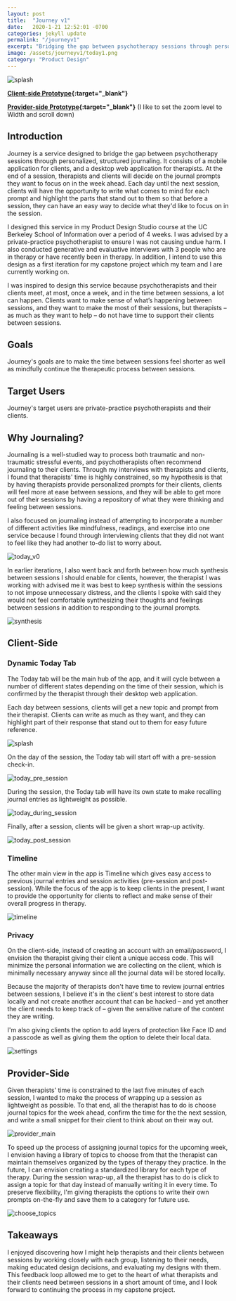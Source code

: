 ```yaml
---
layout: post
title:  "Journey v1"
date:   2020-1-21 12:52:01 -0700
categories: jekyll update
permalink: "/journeyv1"
excerpt: "Bridging the gap between psychotherapy sessions through personalized, structured journaling"
image: /assets/journeyv1/today1.png
category: "Product Design"
---
```


<img src="/assets/journeyv1/today1.png" alt="splash" />

**[Client-side Prototype](https://www.figma.com/proto/FT1TJLTnzBh0TGV3i5iv6G/v1?node-id=42%3A0&scaling=scale-down){:target="_blank"}**

**[Provider-side Prototype](https://www.figma.com/proto/NUaTPF3WvQXSl8i8PjeVxS/v1?scaling=min-zoom&node-id=1%3A2){:target="_blank"}** (I like to set the zoom level to Width and scroll down)

## Introduction
Journey is a service designed to bridge the gap between psychotherapy sessions through personalized, structured journaling. It consists of a mobile application for clients, and a desktop web application for therapists. At the end of a session, therapists and clients will decide on the journal prompts they want to focus on in the week ahead. Each day until the next session, clients will have the opportunity to write what comes to mind for each prompt and highlight the parts that stand out to them so that before a session, they can have an easy way to decide what they'd like to focus on in the session.

I designed this service in my Product Design Studio course at the UC Berkeley School of Information over a period of 4 weeks. I was advised by a private-practice psychotherapist to ensure I was not causing undue harm. I also conducted generative and evaluative interviews with 3 people who are in therapy or have recently been in therapy. In addition, I intend to use this design as a first iteration for my capstone project which my team and I are currently working on.

I was inspired to design this service because psychotherapists and their clients meet, at most, once a week, and in the time between sessions, a lot can happen. Clients want to make sense of what’s happening between sessions, and they want to make the most of their sessions, but therapists – as much as they want to help – do not have time to support their clients between sessions.

## Goals
Journey's goals are to make the time between sessions feel shorter as well as mindfully continue the therapeutic process between sessions.

## Target Users
Journey's target users are private-practice psychotherapists and their clients.

## Why Journaling?
Journaling is a well-studied way to process both traumatic and non-traumatic stressful events, and psychotherapists often recommend journaling to their clients. Through my interviews with therapists and clients, I found that therapists' time is highly constrained, so my hypothesis is that by having therapists provide personalized prompts for their clients, clients will feel more at ease between sessions, and they will be able to get more out of their sessions by having a repository of what they were thinking and feeling between sessions.

I also focused on journaling instead of attempting to incorporate a number of different activities like mindfulness, readings, and exercise into one service because I found through interviewing clients that they did not want to feel like they had another to-do list to worry about.

<img src="/assets/journeyv1/today_v0.png" alt="today_v0" />

In earlier iterations, I also went back and forth between how much synthesis between sessions I should enable for clients, however, the therapist I was working with advised me it was best to keep synthesis within the sessions to not impose unnecessary distress, and the clients I spoke with said they would not feel comfortable synthesizing their thoughts and feelings between sessions in addition to responding to the journal prompts.

<img src="/assets/journeyv1/synthesis.png" alt="synthesis" />

## Client-Side
### Dynamic Today Tab
The Today tab will be the main hub of the app, and it will cycle between a number of different states depending on the time of their session, which is confirmed by the therapist through their desktop web application.

Each day between sessions, clients will get a new topic and prompt from their therapist. Clients can write as much as they want, and they can highlight part of their response that stand out to them for easy future reference.

<img src="/assets/journeyv1/today1.png" alt="splash" />

On the day of the session, the Today tab will start off with a pre-session check-in.

<img src="/assets/journeyv1/today_pre_session.png" alt="today_pre_session" />

During the session, the Today tab will have its own state to make recalling journal entries as lightweight as possible.

<img src="/assets/journeyv1/today_during_session.png" alt="today_during_session" />

Finally, after a session, clients will be given a short wrap-up activity.

<img src="/assets/journeyv1/today_post_session.png" alt="today_post_session" />

### Timeline
The other main view in the app is Timeline which gives easy access to previous journal entries and session activities (pre-session and post-session). While the focus of the app is to keep clients in the present, I want to provide the opportunity for clients to reflect and make sense of their overall progress in therapy.

<img src="/assets/journeyv1/timeline.png" alt="timeline" />

### Privacy
On the client-side, instead of creating an account with an email/password, I envision the therapist giving their client a unique access code. This will minimize the personal information we are collecting on the client, which is minimally necessary anyway since all the journal data will be stored locally.

Because the majority of therapists don't have time to review journal entries between sessions, I believe it's in the client's best interest to store data locally and not create another account that can be hacked – and yet another the client needs to keep track of – given the sensitive nature of the content they are writing.

I'm also giving clients the option to add layers of protection like Face ID and a passcode as well as giving them the option to delete their local data.

<img src="/assets/journeyv1/settings.png" alt="settings" />

## Provider-Side
Given therapists' time is constrained to the last five minutes of each session, I wanted to make the process of wrapping up a session as lightweight as possible. To that end, all the therapist has to do is choose journal topics for the week ahead, confirm the time for the the next session, and write a small snippet for their client to think about on their way out.

<img src="/assets/journeyv1/provider_main800.png" alt="provider_main" />

To speed up the process of assigning journal topics for the upcoming week, I envision having a library of topics to choose from that the therapist can maintain themselves organized by the types of therapy they practice. In the future, I can envision creating a standardized library for each type of therapy. During the session wrap-up, all the therapist has to do is click to assign a topic for that day instead of manually writing it in every time. To preserve flexibility, I'm giving therapists the options to write their own prompts on-the-fly and save them to a category for future use.

<img src="/assets/journeyv1/choose_topics800.png" alt="choose_topics" />

## Takeaways
I enjoyed discovering how I might help therapists and their clients between sessions by working closely with each group, listening to their needs, making educated design decisions, and evaluating my designs with them. This feedback loop allowed me to get to the heart of what therapists and their clients need between sessions in a short amount of time, and I look forward to continuing the process in my capstone project. 
